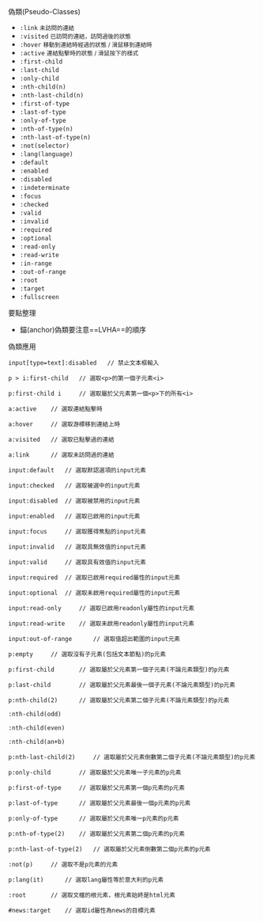 偽類(Pseudo-Classes)
- `:link` <small>未訪問的連結</small>
- `:visited` <small>已訪問的連結，訪問過後的狀態</small>
- `:hover` <small>移動到連結時經過的狀態 / 滑鼠移到連結時</small>
- `:active` <small>連結點擊時的狀態 / 滑鼠按下的樣式</small>
- `:first-child`
- `:last-child`
- `:only-child`
- `:nth-child(n)`
- `:nth-last-child(n)`
- `:first-of-type`
- `:last-of-type`
- `:only-of-type`
- `:nth-of-type(n)`
- `:nth-last-of-type(n)`
- `:not(selector)`
- `:lang(language)`
- `:default`
- `:enabled`
- `:disabled`
- `:indeterminate`
- `:focus` 
- `:checked`
- `:valid`
- `:invalid`
- `:required`
- `:optional`
- `:read-only`
- `:read-write`
- `:in-range`
- `:out-of-range`
- `:root`
- `:target`
- `:fullscreen`

要點整理
- 錨(anchor)偽類要注意==LVHA==的順序

偽類應用
```
input[type=text]:disabled	// 禁止文本框輸入
```

```
p > i:first-child	// 選取<p>的第一個子元素<i>
```

```
p:first-child i		// 選取屬於父元素第一個<p>下的所有<i>
```

```
a:active	// 選取連結點擊時
```

```
a:hover		// 選取游標移到連結上時
```

```
a:visited	// 選取已點擊過的連結
```

```
a:link		// 選取未訪問過的連結
```

```
input:default	// 選取默認選項的input元素
```

```
input:checked	// 選取被選中的input元素
```

```
input:disabled	// 選取被禁用的input元素
```

```
input:enabled	// 選取已啟用的input元素
```

```
input:focus		// 選取獲得焦點的input元素
```

```
input:invalid	// 選取具無效值的input元素
```

```
input:valid		// 選取具有效值的input元素
```

```
input:required	// 選取已啟用required屬性的input元素
```

```
input:optional	// 選取未啟用required屬性的input元素
```

```
input:read-only		// 選取已啟用readonly屬性的input元素
```

```
input:read-write	// 選取未啟用readonly屬性的input元素
```

```
input:out-of-range		// 選取值超出範圍的input元素
```

```
p:empty		// 選取沒有子元素(包括文本節點)的p元素
```

```
p:first-child		// 選取屬於父元素第一個子元素(不論元素類型)的p元素
```

```
p:last-child		// 選取屬於父元素最後一個子元素(不論元素類型)的p元素
```

```
p:nth-child(2)		// 選取屬於父元素第二個子元素(不論元素類型)的p元素
```

```
:nth-child(odd)
```

```
:nth-child(even)
```

```
:nth-child(an+b)
```

```
p:nth-last-child(2)		// 選取屬於父元素倒數第二個子元素(不論元素類型)的p元素
```

```
p:only-child		// 選取屬於父元素唯一子元素的p元素
```

```
p:first-of-type		// 選取屬於父元素第一個p元素的p元素
```

```
p:last-of-type		// 選取屬於父元素最後一個p元素的p元素
```

```
p:only-of-type		// 選取屬於父元素唯一p元素的p元素
```

```
p:nth-of-type(2)	// 選取屬於父元素第二個p元素的p元素
```

```
p:nth-last-of-type(2)	// 選取屬於父元素倒數第二個p元素的p元素
```

```
:not(p)		// 選取不是p元素的元素
```

```
p:lang(it)		// 選取lang屬性等於意大利的p元素
```

```
:root		// 選取文檔的根元素，根元素始終是html元素
```

```
#news:target	// 選取id屬性為news的目標元素
```